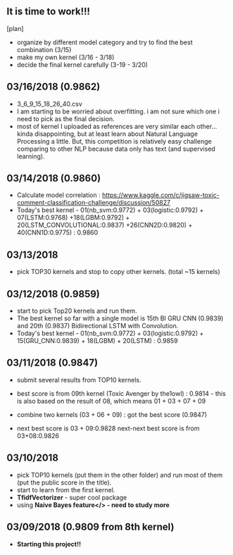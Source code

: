## It is time to work!!!

[plan]
- organize by different model category and try to find the best combination (3/15)
- make my own kernel (3/16 - 3/18)
- decide the final kernel carefully (3-19 - 3/20)

## 03/16/2018 (0.9862)
- 3_6_9_15_18_26_40.csv 
- I am starting to be worried about overfitting. i am not sure which one i need to pick as the final decision.
- most of kernel I uploaded as references are very similar each other... kinda disappointing, but at least learn about Natural Language Processing a little. But, this competition is relatively easy challenge comparing to other NLP because data only has text (and supervised learning). 

## 03/14/2018 (0.9860)
- Calculate model correlation : https://www.kaggle.com/c/jigsaw-toxic-comment-classification-challenge/discussion/50827 
- Today's best kernel - 01(nb_svm:0.9772) + 03(logistic:0.9792) + 07(LSTM:0.9768)
 +18(LGBM:0.9792) + 20(LSTM_CONVOLUTIONAL:0.9837) +26(CNN2D:0.9820) + 40(CNN1D:0.9775) : 0.9860

## 03/13/2018
- pick TOP30 kernels and stop to copy other kernels. (total ~15 kernels)

## 03/12/2018 (0.9859)
- start to pick Top20 kernels and run them.
- The best kernel so far with a single model is 15th BI GRU CNN (0.9839) and 20th (0.9837) Bidirectional LSTM with Convolution.
- Today's best kernel - 01(nb_svm:0.9772) + 03(logistic:0.9792) + 15(GRU_CNN:0.9839) + 18(LGBM) + 20(LSTM) : 0.9859


## 03/11/2018 (0.9847)
- submit several results from TOP10 kernels.
- best score is from 09th kernel (Toxic Avenger by the1owl) : 0.9814 - this is also based on the result of 08, which means 01 + 03 + 07 + 09 
       
- combine two kernels (03 + 06 + 09) : got the best score (0.9847) 
- next best score is 03 + 09:0.9828 next-next best score is from 03+08:0.9826

## 03/10/2018
- pick TOP10 kernels (put them in the other folder) and run most of them (put the public score in the title).
- start to learn from the first kernel.
- <b>TfidfVectorizer</b> - super cool package
- using <b>Naive Bayes feature</> - need to study more

## 03/09/2018 (0.9809 from 8th kernel)
- Starting this project!!

